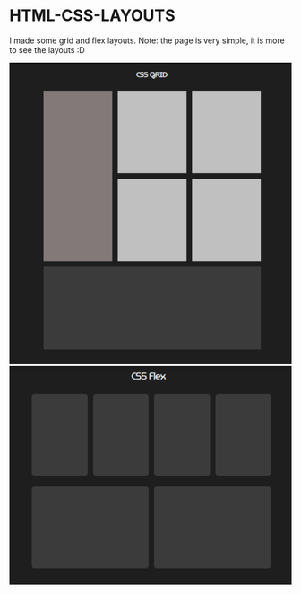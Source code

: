 # HTML-CSS-LAYOUTS
I made some grid and flex layouts. Note: the page is very simple, it is more to see the layouts :D


   <img src="https://github.com/RafaelCardoso11/HTML-CSS-LAYOUTS/blob/master/Grid_1.png" alt="Grid-exemplo1">
   <img src="https://github.com/RafaelCardoso11/HTML-CSS-LAYOUTS/blob/master/Flex_1.png" alt="Grid-exemplo2">
